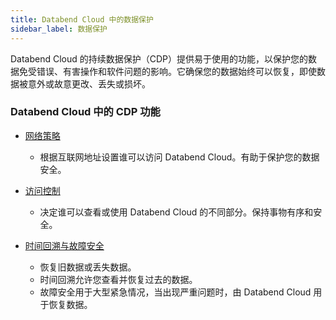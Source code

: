 ```yaml
---
title: Databend Cloud 中的数据保护
sidebar_label: 数据保护
---
```


Databend Cloud 的持续数据保护（CDP）提供易于使用的功能，以保护您的数据免受错误、有害操作和软件问题的影响。它确保您的数据始终可以恢复，即使数据被意外或故意更改、丢失或损坏。

### Databend Cloud 中的 CDP 功能

- [网络策略](../56-security/network-policy.md)

  - 根据互联网地址设置谁可以访问 Databend Cloud。有助于保护您的数据安全。

- [访问控制](../56-security/access-control/index.md)

  - 决定谁可以查看或使用 Databend Cloud 的不同部分。保持事物有序和安全。

- [时间回溯与故障安全](./02-data-recovery.md)
  - 恢复旧数据或丢失数据。
  - 时间回溯允许您查看并恢复过去的数据。
  - 故障安全用于大型紧急情况，当出现严重问题时，由 Databend Cloud 用于恢复数据。
